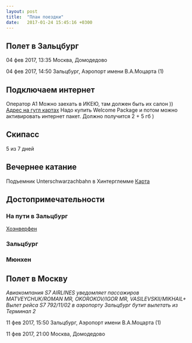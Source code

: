 ```yaml
---
layout: post
title:  "План поездки"
date:   2017-01-24 15:45:16 +0300
---
```

## Полет в Зальцбург

04 фев 2017, 13:35
Москва, Домодедово

04 фев 2017, 14:50
Зальцбург, Аэропорт имени В.А.Моцарта (1)

## Подключаем интернет
Оператор A1
Можно заехать в ИКЕЮ, там должен быть их салон ))
[Адрес на гугл картах](https://goo.gl/maps/AQ75LpWgpYq)
Надо купить Welcome Package и потом можно активировать интернет пакет. Должно получится 2 + 5 гб )

## Скипасс
5 из 7 дней 

## Вечернее катание
Подъемник Unterschwarzachbahn в Хинтерглемме
[Карта](https://goo.gl/maps/MxbckJWE93v)

## Достопримечательности

### На пути в Зальцбург
[Хоэнверфен](https://goo.gl/maps/SZ1tpLYqGUA2)

### Зальцбург

### Мюнхен


## Полет в Москву

_Авиакомпания S7 AIRLINES уведомляет пассажиров MATVEYCHUK/ROMAN MR, OKOROKOV/IGOR MR, VASILEVSKII/MIKHAIL+ Вылет рейса S7 792/11/02 в аэропорту Зальцбург бутит вылетать из Терминал 2_

11 фев 2017, 15:50 Зальцбург, Аэропорт имени В.А.Моцарта (1)

11 фев 2017, 21:00
Москва, Домодедово
